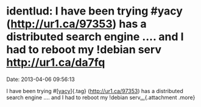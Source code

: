 identlud: I have been trying \#yacy (http://ur1.ca/97353) has a distributed search engine \.... and I had to reboot my !debian serv http://ur1.ca/da7fq
=======================================================================================================================================================

Date: 2013-04-06 09:56:13

I have been trying \#[[yacy](http://identi.ca/tag/yacy)]{.tag}
(<http://ur1.ca/97353>) has a distributed search engine \.... and I had
to reboot my !debian
serv[...](http://identi.ca/attachment/75623756 "Show more"){.attachment
.more}
